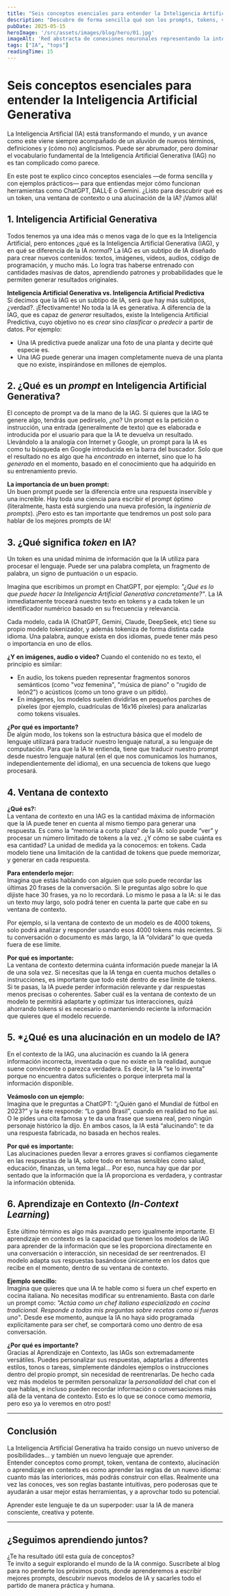 ```yaml
---
title: "Seis conceptos esenciales para entender la Inteligencia Artificial Generativa"
description: "Descubre de forma sencilla qué son los prompts, tokens, ventanas de contexto, alucinaciones y el aprendizaje en contexto en IA generativa. Aprende a dominar el lenguaje de la inteligencia artificial para aprovecharla mejor."
pubDate: 2025-05-15 
heroImage: '/src/assets/images/blog/hero/01.jpg'
imageAlt: 'Red abstracta de conexiones neuronales representando la inteligencia artificial'
tags: ["IA", "tops"] 
readingTime: 15
---
```


# Seis conceptos esenciales para entender la Inteligencia Artificial Generativa

La Inteligencia Artificial (IA) está transformando el mundo, y un avance como este viene siempre acompañado de un aluvión de nuevos términos, definiciones y (cómo no) anglicismos. Puede ser abrumador, pero dominar el vocabulario fundamental de la Inteligencia Artificial Generativa (IAG) no es tan complicado como parece.

En este post te explico cinco conceptos esenciales —de forma sencilla y con ejemplos prácticos— para que entiendas mejor cómo funcionan herramientas como ChatGPT, DALL·E o Gemini. ¿Listo para descubrir qué es un token, una ventana de contexto o una alucinación de la IA? ¡Vamos allá!

## 1. Inteligencia Artificial Generativa

Todos tenemos ya una idea más o menos vaga de lo que es la Inteligencia Artificial, pero entonces ¿qué es la Inteligencia Artificial Generativa (IAG), y en qué se diferencia de la IA *normal*? La IAG es un subtipo de IA diseñado para crear nuevos contenidos: textos, imágenes, vídeos, audios, código de programación, y mucho más. Lo logra tras haberse entrenado con cantidades masivas de datos, aprendiendo patrones y probabilidades que le permiten generar resultados originales.

**Inteligencia Artificial Generativa vs. Inteligencia Artificial Predictiva**  
Si decimos que la IAG es un subtipo de IA, será que hay más subtipos, ¿verdad?. ¡Efectivamente! No toda la IA es generativa. A diferencia de la IAG, que es capaz de *generar* resultados, existe la Inteligencia Artificial Predictiva, cuyo objetivo no es *crear* sino *clasificar* o *predecir* a partir de datos. Por ejemplo:
- Una IA predictiva puede analizar una foto de una planta y decirte qué especie es.
- Una IAG puede generar una imagen completamente nueva de una planta que no existe, inspirándose en millones de ejemplos.


## 2. ¿Qué es un *prompt* en Inteligencia Artificial Generativa?

El concepto de prompt va de la mano de la IAG. Si quieres que la IAG te genere algo, tendrás que pedírselo, ¿no? Un prompt es la petición o instrucción, una entrada (generalmente de texto) que es elaborada e introducida por el usuario para que la IA te devuelva un resultado. Llevándolo a la analogía con Internet y Google, un prompt para la IA es como tu búsqueda en Google introducida en la barra del buscador. Solo que el resultado no es algo que ha *encontrado* en internet, sino que lo ha *generado* en el momento, basado en el conocimiento que ha adquirido en su entrenamiento previo.

**La importancia de un buen prompt:**  
Un buen prompt puede ser la diferencia entre una respuesta inservible y una increíble. Hay toda una ciencia para escribir el prompt óptimo (literalmente, hasta está surgiendo una nueva profesión, la *ingeniería de prompts*). ¡Pero esto es tan importante que tendremos un post solo para hablar de los mejores prompts de IA!


## 3. ¿Qué significa *token* en IA?

Un token es una unidad mínima de información que la IA utiliza para procesar el lenguaje. Puede ser una palabra completa, un fragmento de palabra, un signo de puntuación o un espacio. 

Imagina que escribimos un prompt en ChatGPT, por ejemplo: *"¿Qué es lo que puede hacer la Inteligencia Artificial Generativa concretamente?"*. 
La IA inmediatamente troceará nuestro texto en tokens y a cada token le un identificador numérico basado en su frecuencia y relevancia.

Cada modelo, cada IA (ChatGPT, Gemini, Claude, DeepSeek, etc) tiene su propio modelo tokenizador, y además tokeniza de forma distinta cada idioma. Una palabra, aunque exista en dos idiomas, puede tener más peso o importancia en uno de ellos.

**¿Y en imágenes, audio o video?**
Cuando el contenido no es texto, el principio es similar:
- En audio, los tokens pueden representar fragmentos sonoros semánticos (como "voz femenina", "música de piano" o "rugido de león2") o acústicos (como un tono grave o un pitido).
- En imágenes, los modelos suelen dividirlas en pequeños parches de píxeles (por ejemplo, cuadrículas de 16x16 píxeles) para analizarlas como tokens visuales.
<!-- añadir figurea con imagen y audio toekinzado  --> 

**¿Por qué es importante?**  
De algún modo, los tokens son la estructura básica que el modelo de lenguaje utilizará para traducir nuestro lenguaje natural, a su lenguaje de computación. Para que la IA te entienda, tiene que traducir nuestro prompt desde nuestro lenguaje natural (en el que nos comunicamos los humanos, independientemente del idioma), en una secuencia de tokens que luego procesará.


## 4. Ventana de contexto

**¿Qué es?:**  
La ventana de contexto en una IAG es la cantidad máxima de información que la IA puede tener en cuenta al mismo tiempo para generar una respuesta. Es como la “memoria a corto plazo” de la IA: solo puede “ver” y procesar un número limitado de tokens a la vez. ¿Y cómo se sabe cuánta es esa cantidad? La unidad de medida ya la conocemos: en tokens. Cada modelo tiene una limitación de la cantidad de tokens que puede memorizar, y generar en cada respuesta.

**Para entenderlo mejor:**  
Imagina que estás hablando con alguien que solo puede recordar las últimas 20 frases de la conversación. Si le preguntas algo sobre lo que dijiste hace 30 frases, ya no lo recordará. Lo mismo le pasa a la IA: si le das un texto muy largo, solo podrá tener en cuenta la parte que cabe en su ventana de contexto.

Por ejemplo, si la ventana de contexto de un modelo es de 4000 tokens, solo podrá analizar y responder usando esos 4000 tokens más recientes. Si tu conversación o documento es más largo, la IA “olvidará” lo que queda fuera de ese límite.

**Por qué es importante:**  
La ventana de contexto determina cuánta información puede manejar la IA de una sola vez. Si necesitas que la IA tenga en cuenta muchos detalles o instrucciones, es importante que todo esté dentro de ese límite de tokens. Si te pasas, la IA puede perder información relevante y dar respuestas menos precisas o coherentes. Saber cuál es la ventana de contexto de un modelo te permitirá adaptarte y optimizar tus interacciones, quizá ahorrando tokens si es necesario o manteniendo reciente la información que quieres que el modelo recuerde.


## 5. *¿Qué es una alucinación en un modelo de IA?

En el contexto de la IAG, una alucinación es cuando la IA genera información incorrecta, inventada o que no existe en la realidad, aunque suene convincente o parezca verdadera. Es decir, la IA “se lo inventa” porque no encuentra datos suficientes o porque interpreta mal la información disponible.

**Veámoslo con un ejemplo:**  
Imagina que le preguntas a ChatGPT: “¿Quién ganó el Mundial de fútbol en 2023?” y la éste responde: “Lo ganó Brasil”, cuando en realidad no fue así. O le pides una cita famosa y te da una frase que suena real, pero ningún personaje histórico la dijo. En ambos casos, la IA está “alucinando”: te da una respuesta fabricada, no basada en hechos reales.

**Por qué es importante:**  
Las alucinaciones pueden llevar a errores graves si confiamos ciegamente en las respuestas de la IA, sobre todo en temas sensibles como salud, educación, finanzas, un tema legal... Por eso, nunca hay que dar por sentado que la información que la IA proporciona es verdadera, y contrastar la información obtenida.

<!--- Poner una captura de un chat o una imagen--->

## 6. Aprendizaje en Contexto (*In-Context Learning*)

Este último término es algo más avanzado pero igualmente importante. El aprendizaje en contexto es la capacidad que tienen los modelos de IAG para aprender de la información que se les proporciona directamente en una conversación o interacción, sin necesidad de ser reentrenados. El modelo adapta sus respuestas basándose únicamente en los datos que recibe en el momento, dentro de su ventana de contexto.

**Ejemplo sencillo:**  
Imagina que quieres que una IA te hable como si fuera un chef experto en cocina italiana. No necesitas modificar su entrenamiento. Basta con darle un prompt como: *"Actúa como un chef italiano especializado en cocina tradicional. Responde a todas mis preguntas sobre recetas como si fueras uno"*. Desde ese momento, aunque la IA no haya sido programada explícitamente para ser chef, se comportará como uno dentro de esa conversación.

<!-- representer el ejemplo del cocinero quizá, o hacer uno mejor -->

**¿Por qué es importante?**  
Gracias al Aprendizaje en Contexto, las IAGs son extremadamente versátiles. Puedes personalizar sus respuestas, adaptarlas a diferentes estilos, tonos o tareas, simplemente dándoles ejemplos o instrucciones dentro del propio prompt, sin necesidad de reentrenarlas. De hecho cada vez más modelos te permiten personalizar la *personalidad* del chat con el que hablas, e incluso pueden recordar información o conversaciones más allá de la ventana de contexto. Esto es lo que se conoce como *memoria*, pero eso ya lo veremos en otro post!

---

## Conclusión

La Inteligencia Artificial Generativa ha traído consigo un nuevo universo de posibilidades… y también un nuevo lenguaje que aprender.  
Entender conceptos como prompt, token, ventana de contexto, alucinación o aprendizaje en contexto es como aprender las reglas de un nuevo idioma: cuanto más las interiorices, más podrás construir con ellas. Realmente una vez las conoces, ves son reglas bastante intuitivas, pero poderosas que te ayudarán a usar mejor estas herramientas, y a aprovchar todo su potencial.

Aprender este lenguaje te da un superpoder: usar la IA de manera consciente, creativa y potente.

---

## ¿Seguimos aprendiendo juntos?

¿Te ha resultado útil esta guía de conceptos?  
Te invito a seguir explorando el mundo de la IA conmigo. Suscríbete al blog para no perderte los próximos posts, donde aprenderemos a escribir mejores prompts, descubrir nuevos modelos de IA y sacarles todo el partido de manera práctica y humana.

<!-- Call to action a mi newsletter -->